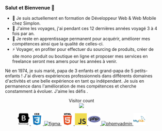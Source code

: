 ### Salut et Bienvenue 👋
- 🌱 Je suis actuellement en formation de Développeur Web & Web Mobile chez Simplon.
- 🌱 J'aime les voyages, j'ai pendant ces 12 dernières années voyagé 3 à 4 fois par an.
- 👯 Je reste en apprentissage permanent pour acquérir, améliorer mes compétences ainsi que la qualité de celles-ci.
- ⚡ Voyager, en profiter pour effectuer du sourcing de produits, créer de site mono produit ou boutique en ligne et proposer mes services en freelance seront mes amers pour les années à venir.

Né en 1974, je suis marié, papa de 3 enfants et grand-papa de 5 petits-enfants ! 
J'ai divers expériences professionnels dans différents domaines d'activités et une belle expérience en tant qu indépendant.
Je suis en permanence dans l'amélioration de mes compétences et cherche constamment à évoluer.
J'aime les défis .


<p align="center"> 
  Visitor count<br>
  <img src="https://profile-counter.glitch.me/Gregory-Druelle/count.svg" />
</p>

<p align="center">
  <a href="https://getbootstrap.com/" target="_blank" rel="noreferrer">
    <img src="https://raw.githubusercontent.com/devicons/devicon/master/icons/bootstrap/bootstrap-plain-wordmark.svg" alt="bootstrap" width="40" height="40"/>
  </a>
  <a href="https://www.w3schools.com/css/" target="_blank" rel="noreferrer">
    <img src="https://raw.githubusercontent.com/devicons/devicon/master/icons/css3/css3-original-wordmark.svg" alt="css3" width="40" height="40"/>
  </a>
  <a href="https://www.figma.com/" target="_blank" rel="noreferrer">
    <img src="https://www.vectorlogo.zone/logos/figma/figma-icon.svg" alt="figma" width="40" height="40"/>
  </a>
  <a href="https://www.w3.org/html/" target="_blank" rel="noreferrer">
    <img src="https://raw.githubusercontent.com/devicons/devicon/master/icons/html5/html5-original-wordmark.svg" alt="html5" width="40" height="40"/>
  </a>
  <a href="https://developer.mozilla.org/en-US/docs/Web/JavaScript" target="_blank" rel="noreferrer">
    <img src="https://raw.githubusercontent.com/devicons/devicon/master/icons/javascript/javascript-original.svg" alt="javascript" width="40" height="40"/>
  </a>
  <a href="https://www.php.net/" target="_blank" rel="noreferrer">
    <img src="https://raw.githubusercontent.com/devicons/devicon/master/icons/php/php-original.svg" alt="php" width="40" height="40"/>
  </a>
  <a href="https://www.phpmyadmin.net/" target="_blank" rel="noreferrer">
    <img src="https://www.phpmyadmin.net/static/images/logo.png?067b638aa2a2" alt="phpmyadmin" width="40" height="40"/>
  </a>
  <a href="https://www.php.net/manual/en/book.mysql.php" target="_blank" rel="noreferrer">
    <img src="https://raw.githubusercontent.com/devicons/devicon/master/icons/mysql/mysql-original-wordmark.svg" alt="phpmysql" width="40" height="40"/>
  </a>
  <a href="https://launchpad.net/analysesi" target="_blank" rel="noreferrer">
  <img=https://framalibre.org/sites/default/files/leslogos/Firefox_Screenshot_2017-03-30T10-26-30.977Z.png alt="analysesi" width="40" height="40"/>
  </a>
</p>
<br>




<!--
**Gregory-Druelle/Gregory-Druelle** is a ✨ _special_ ✨ repository because its `README.md` (this file) appears on your GitHub profile.

Here are some ideas to get you started:

- 🔭 I’m currently working on ...
- 🌱 I’m currently learning ...
- 👯 I’m looking to collaborate on ...
- 🤔 I’m looking for help with ...
- 💬 Ask me about ...
- 📫 How to reach me: ...
- 😄 Pronouns: ...
- ⚡ Fun fact: ...
-->
